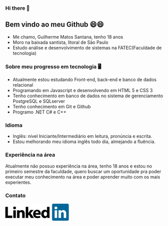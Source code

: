 ### Hi there 👋
## Bem vindo ao meu Github 😄😄

- Me chamo, Guilherme Matos Santana, tenho 18 anos
- Moro na baixada santista, litoral de São Paulo
- Estudo análise e desenvolvimento de sistemas na FATEC(Faculdade de tecnologia)

### Sobre meu progresso em tecnologia 🖥️

- Atualmente estou estudando Front-end, back-end e banco de dados relacional
- Programando em Javascript e desenvolvendo em HTML 5 e CSS 3
- Tenho conhecimento em banco de dados no sistema de gerenciamento PostgreSQL e SQLserver
- Tenho conhecimento em Git e Github
- Programo .NET C# e  C++ 

### Idioma

- Inglês: nível Iniciante/Intermediário em leitura, pronúncia e escrita.
- Estou melhorando meu idioma inglês todo dia, almejando a fluência.


### Experiência na área

Atualmente não possuo experiência na área, tenho 18 anos e estou no primeiro semestre da faculdade, quero buscar um oportunidade pra poder executar meu conhecimento na área e poder aprender muito com os mais experientes.

### Contato
[![image](https://github.com/mvrdgs/mvrdgs/blob/main/Logos/lkdin.svg)](https://www.linkedin.com/in/guilherme-matos-santana/) &nbsp;

<!--
**guiiihhmatos/guiiihhmatos** is a ✨ _special_ ✨ repository because its `README.md` (this file) appears on your GitHub profile.

Here are some ideas to get you started:

- 🔭 I’m currently working on ...
- 🌱 I’m currently learning ...
- 👯 I’m looking to collaborate on ...
- 🤔 I’m looking for help with ...
- 💬 Ask me about ...
- 📫 How to reach me: ...
- 😄 Pronouns: ...
- ⚡ Fun fact: ...
-->
